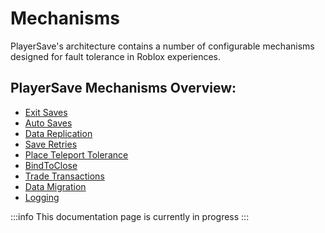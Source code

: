 # Mechanisms

PlayerSave's architecture contains a number of configurable mechanisms designed
for fault tolerance in Roblox experiences.

## PlayerSave Mechanisms Overview:
- [Exit Saves](#auto-saves)
- [Auto Saves](#auto-saves)
- [Data Replication](#data-replication)
- [Save Retries](#save-retries)
- [Place Teleport Tolerance](#place-teleport-tolerance)
- [BindToClose](#bind-to-close)
- [Trade Transactions](#trade-transactions)
- [Data Migration](#data-migration)
- [Logging](#logging)

:::info
This documentation page is currently in progress
:::